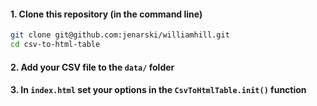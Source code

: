 #### 1. Clone this repository (in the command line)

``` bash
git clone git@github.com:jenarski/williamhill.git
cd csv-to-html-table
```

#### 2. Add your CSV file to the `data/` folder

#### 3. In `index.html` set your options in the `CsvToHtmlTable.init()` function